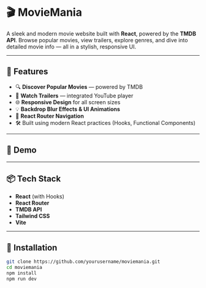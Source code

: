 # 🎬 MovieMania

A sleek and modern movie website built with **React**, powered by the **TMDB API**. Browse popular movies, view trailers, explore genres, and dive into detailed movie info — all in a stylish, responsive UI.

---

## 🚀 Features

- 🔍 **Discover Popular Movies** — powered by TMDB
- 🎥 **Watch Trailers** — integrated YouTube player
- 🌐 **Responsive Design** for all screen sizes
- 💡 **Backdrop Blur Effects & UI Animations**
- 🧭 **React Router Navigation**
- 🛠️ Built using modern React practices (Hooks, Functional Components)

---

## 📸 Demo

> 

---

## 📦 Tech Stack

- **React** (with Hooks)
- **React Router**
- **TMDB API**
- **Tailwind CSS**
- **Vite**

---

## 🧰 Installation

```bash
git clone https://github.com/yourusername/moviemania.git
cd moviemania
npm install
npm run dev

